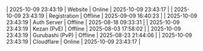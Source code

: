 | 2025-10-09 23:43:19 | Website | Online | 2025-10-09 23:43:17 |
| 2025-10-09 23:43:19 | Registration | Offline | 2025-09-09 16:40:23 |
| 2025-10-09 23:43:19 | Auth Server | Offline | 2025-08-18 09:33:31 |
| 2025-10-09 23:43:19 | Kezan (PvE) | Offline | 2025-08-03 17:58:02 |
| 2025-10-09 23:43:19 | Gurubashi (PvP) | Offline | 2025-08-23 21:44:06 |
| 2025-10-09 23:43:19 | Cloudflare | Online | 2025-10-09 23:43:17 |

